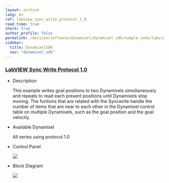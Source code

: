 ```yaml
---
layout: archive
lang: en
ref: labview_sync_write_protocol_1_0
read_time: true
share: true
author_profile: false
permalink: /docs/en/software/dynamixel/dynamixel_sdk/sample_code/labview_sync_write_protocol_1_0/
sidebar:
  title: DynamixelSDK
  nav: "dynamixel_sdk"
---
```


<div style="counter-reset: h1 5"></div>
<div style="counter-reset: h2 21"></div>
<div style="counter-reset: h3 2"></div>

<!--[dummy Header 1]>
  <h1 id="sample-code"><a href="#sample-code">Sample Code</a></h1>
  <h2 id="labview-protocol-10"><a href="#labview-protocol-10">LabVIEW Protocol 1.0</a></h2>
<![end dummy Header 1]-->

### [LabVIEW Sync Write Protocol 1.0](#labview-sync-write-protocol-10)

- Description

  This example writes goal positions to two Dynamixels simultaneously and repeats to read each present positions until Dynamixels stop moving. The funtions that are related with the Syncwrite handle the number of items that are near to each other in the Dynamixel control table on multiple Dynamixels, such as the goal position and the goal velocity.

- Available Dynamixel

  All series using protocol 1.0

- Control Panel

  ![](/assets/images/sw/sdk/dynamixel_sdk/library_setup/labview/windows/sample_code/sync_write1/sync_write1.png)

- Block Diagram

  ![](/assets/images/sw/sdk/dynamixel_sdk/library_setup/labview/windows/sample_code/sync_write1/block_diagram.png)
